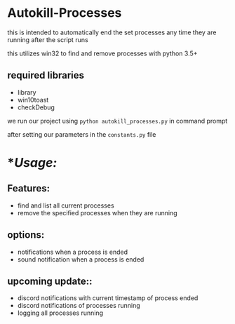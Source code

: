 # Autokill-Processes
this is intended to automatically end the set processes any time they are running after the script runs




this utilizes win32 to find and remove processes with python 3.5+

## required libraries
- library
- win10toast
- checkDebug




we run our project using 
```python autokill_processes.py``` 
in command prompt

after setting our parameters in the ```constants.py``` file

# **Usage:*






## **Features:**

- find and list all current processes
- remove the specified processes when they are running


## **options:**

- notifications when a process is ended 
- sound notification when a process is ended


## **upcoming update::**



  - discord notifications with current timestamp of process ended
  - discord notifications of processes running
  - logging all processes running
